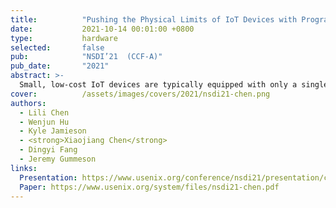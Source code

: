 ```yaml
---
title:          "Pushing the Physical Limits of IoT Devices with Programmable Metasurface"
date:           2021-10-14 00:01:00 +0800
type:           hardware
selected:       false
pub:            "NSDI’21  (CCF-A)"
pub_date:       "2021"
abstract: >-
  Small, low-cost IoT devices are typically equipped with only a single, low-quality antenna, significantly limiting communication range and link quality. In particular, these antennas are typically linearly polarized and therefore susceptible to polarization mismatch, which can easily cause 10-15 dBm of link loss on communication to and from such devices. In this work, we highlight this under-appreciated issue and propose the augmentation of IoT deployment environments with programmable, RF-sensitive surfaces made of metamaterials. Our smart metasurface mitigates polarization mismatch by rotating the polarization of signals that pass through or reflects off the surface. We integrate our metasurface into an IoT network as LLAMA, a Low-power Lattice of Actuated Metasurface Antennas, designed for the pervasively used 2.4 GHz ISM band. We optimize LLAMA's metasurface design for both low transmission loss and low cost, to facilitate deployment at scale. We then build an end-to-end system that actuates the metasurface structure to optimize for link performance in real-time. Our experimental prototype-based evaluation demonstrates gains in link power of up to 15 dB, and wireless capacity improvements of 100 and 180 Kbit/s/Hz in through-surface and surface-reflective scenarios, respectively, attributable to the polarization rotation properties of LLAMA's metasurface. 
cover:          /assets/images/covers/2021/nsdi21-chen.png
authors:
  - Lili Chen
  - Wenjun Hu 
  - Kyle Jamieson 
  - <strong>Xiaojiang Chen</strong>
  - Dingyi Fang
  - Jeremy Gummeson 
links:
  Presentation: https://www.usenix.org/conference/nsdi21/presentation/chen
  Paper: https://www.usenix.org/system/files/nsdi21-chen.pdf
---
```

